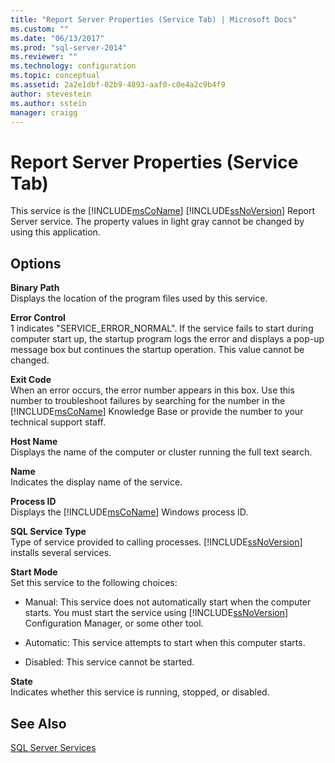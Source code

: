 ```yaml
---
title: "Report Server Properties (Service Tab) | Microsoft Docs"
ms.custom: ""
ms.date: "06/13/2017"
ms.prod: "sql-server-2014"
ms.reviewer: ""
ms.technology: configuration
ms.topic: conceptual
ms.assetid: 2a2e1dbf-02b9-4893-aaf0-c0e4a2c9b4f9
author: stevestein
ms.author: sstein
manager: craigg
---
```

# Report Server Properties (Service Tab)
  This service is the [!INCLUDE[msCoName](../../includes/msconame-md.md)] [!INCLUDE[ssNoVersion](../../includes/ssnoversion-md.md)] Report Server service. The property values in light gray cannot be changed by using this application.  
  
## Options  
 **Binary Path**  
 Displays the location of the program files used by this service.  
  
 **Error Control**  
 1 indicates "SERVICE_ERROR_NORMAL". If the service fails to start during computer start up, the startup program logs the error and displays a pop-up message box but continues the startup operation. This value cannot be changed.  
  
 **Exit Code**  
 When an error occurs, the error number appears in this box. Use this number to troubleshoot failures by searching for the number in the [!INCLUDE[msCoName](../../includes/msconame-md.md)] Knowledge Base or provide the number to your technical support staff.  
  
 **Host Name**  
 Displays the name of the computer or cluster running the full text search.  
  
 **Name**  
 Indicates the display name of the service.  
  
 **Process ID**  
 Displays the [!INCLUDE[msCoName](../../includes/msconame-md.md)] Windows process ID.  
  
 **SQL Service Type**  
 Type of service provided to calling processes. [!INCLUDE[ssNoVersion](../../includes/ssnoversion-md.md)] installs several services.  
  
 **Start Mode**  
 Set this service to the following choices:  
  
-   Manual: This service does not automatically start when the computer starts. You must start the service using [!INCLUDE[ssNoVersion](../../includes/ssnoversion-md.md)] Configuration Manager, or some other tool.  
  
-   Automatic: This service attempts to start when this computer starts.  
  
-   Disabled: This service cannot be started.  
  
 **State**  
 Indicates whether this service is running, stopped, or disabled.  
  
## See Also  
 [SQL Server Services](../../../2014/tools/configuration-manager/sql-server-services.md)  
  
  
